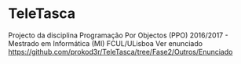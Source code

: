 # TeleTasca
Projecto da disciplina Programação Por Objectos (PPO) 2016/2017 - Mestrado em Informática (MI) FCUL/ULisboa
Ver enunciado https://github.com/prokod3r/TeleTasca/tree/Fase2/Outros/Enunciado
